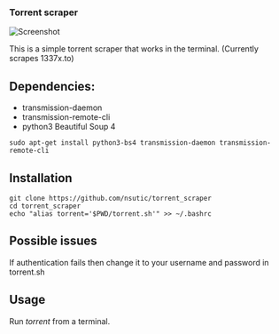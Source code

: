 ### Torrent scraper

![Screenshot](https://i.imgur.com/pb2YToX.png)

This is a simple torrent scraper that works in the terminal. (Currently scrapes 1337x.to)

## Dependencies:
* transmission-daemon
* transmission-remote-cli
* python3 Beautiful Soup 4

```
sudo apt-get install python3-bs4 transmission-daemon transmission-remote-cli

```

## Installation
```
git clone https://github.com/nsutic/torrent_scraper
cd torrent_scraper
echo "alias torrent='$PWD/torrent.sh'" >> ~/.bashrc

```
## Possible issues

If authentication fails then change it to your username and password in torrent.sh


## Usage

Run *torrent* from a terminal.

 
